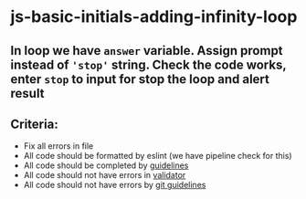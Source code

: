 # js-basic-initials-adding-infinity-loop

## In loop we have ```answer``` variable. Assign prompt instead of ```'stop'``` string. Check the code works, enter ```stop``` to input for stop the loop and alert result

## Criteria:

- Fix all errors in file
- All code should be formatted by eslint (we have pipeline check for this)
- All code should be completed by [guidelines](https://github.com/rammfall-code/guidelines/blob/main/JS.md)
- All code should not have errors in [validator](https://validator.w3.org/nu/)
- All code should not have errors by [git guidelines](https://github.com/rammfall-code/guidelines/blob/main/GIT.md)
